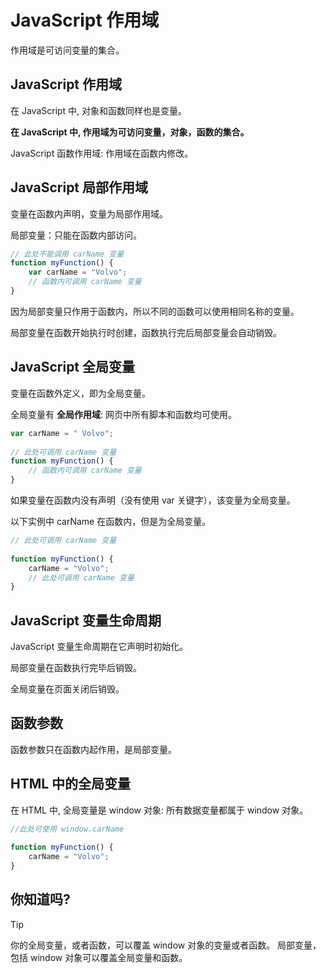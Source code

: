 # JavaScript 作用域

作用域是可访问变量的集合。

## JavaScript 作用域

在 JavaScript 中, 对象和函数同样也是变量。

**在 JavaScript 中, 作用域为可访问变量，对象，函数的集合。**

JavaScript 函数作用域: 作用域在函数内修改。

## JavaScript 局部作用域

变量在函数内声明，变量为局部作用域。

局部变量：只能在函数内部访问。

<!--sec data-title="实例" data-filename="js_scope_local" ces-->
```javascript
// 此处不能调用 carName 变量
function myFunction() {
    var carName = "Volvo";
    // 函数内可调用 carName 变量
}
```
<!--endsec-->

因为局部变量只作用于函数内，所以不同的函数可以使用相同名称的变量。

局部变量在函数开始执行时创建，函数执行完后局部变量会自动销毁。

## JavaScript 全局变量

变量在函数外定义，即为全局变量。

全局变量有 **全局作用域**: 网页中所有脚本和函数均可使用。 

<!--sec data-title="实例" data-filename="js_scope_global" ces-->
```javascript
var carName = " Volvo";
 
// 此处可调用 carName 变量
function myFunction() {
    // 函数内可调用 carName 变量
}
```
<!--endsec-->

如果变量在函数内没有声明（没有使用 var 关键字），该变量为全局变量。

以下实例中 carName 在函数内，但是为全局变量。

<!--sec data-title="实例" data-filename="js_local_global" ces-->
```javascript
// 此处可调用 carName 变量
 
function myFunction() {
    carName = "Volvo";
    // 此处可调用 carName 变量
}
```
<!--endsec-->

## JavaScript 变量生命周期

JavaScript 变量生命周期在它声明时初始化。

局部变量在函数执行完毕后销毁。

全局变量在页面关闭后销毁。

## 函数参数

函数参数只在函数内起作用，是局部变量。

## HTML 中的全局变量

在 HTML 中, 全局变量是 window 对象: 所有数据变量都属于 window 对象。

<!--sec data-title="实例" data-filename="js_scope_window" ces-->
```javascript
//此处可使用 window.carName
 
function myFunction() {
    carName = "Volvo";
}
```
<!--endsec-->

## 你知道吗?

> [!TIP]
> 你的全局变量，或者函数，可以覆盖 window 对象的变量或者函数。
局部变量，包括 window 对象可以覆盖全局变量和函数。
